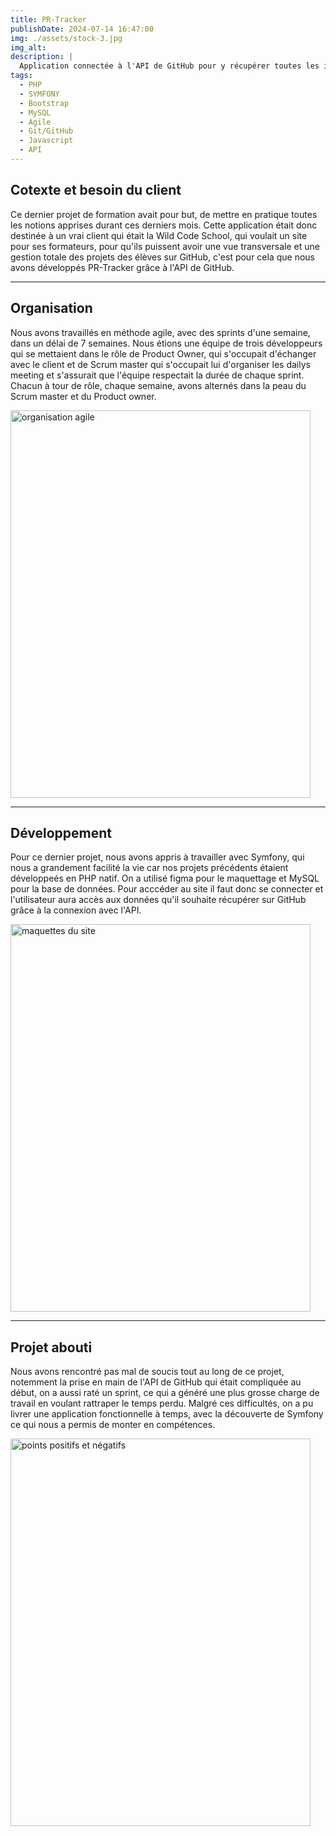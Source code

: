 ```yaml
---
title: PR-Tracker
publishDate: 2024-07-14 16:47:00
img: ./assets/stock-3.jpg
img_alt:
description: |
  Application connectée à l'API de GitHub pour y récupérer toutes les informations qu'auront besoin l'utilisateur.
tags:
  - PHP
  - SYMFONY
  - Bootstrap
  - MySQL
  - Agile
  - Git/GitHub
  - Javascript
  - API
---
```


## Cotexte et besoin du client

Ce dernier projet de formation avait pour but, de mettre en pratique toutes les notions apprises durant ces derniers mois.
Cette application était donc destinée à un vrai client qui était la Wild Code School, qui voulait un site pour ses formateurs, pour qu'ils puissent avoir une vue transversale et une gestion totale des projets des élèves sur GitHub, c'est pour cela que nous avons développés PR-Tracker grâce à l'API de GitHub.

---

## Organisation

Nous avons travaillés en méthode agile, avec des sprints d'une semaine, dans un délai de 7 semaines. Nous étions une équipe de trois développeurs qui se mettaient dans le rôle de Product Owner, qui s'occupait d'échanger avec le client et de Scrum master qui s'occupait lui d'organiser les dailys meeting et s'assurait que l'équipe respectait la durée de chaque sprint. Chacun à tour de rôle, chaque semaine, avons alternés dans la peau du Scrum master et du Product owner.

<img
					alt="organisation agile"
					width="480"
					height="620"
					src="../../../assets/Agile.png"
				/>

---

## Développement 

Pour ce dernier projet, nous avons appris à travailler avec Symfony, qui nous a grandement facilité la vie car nos projets précédents étaient développeés en PHP natif. On a utilisé figma pour le maquettage et MySQL pour la base de données. Pour acccéder au site il faut donc se connecter et l'utilisateur aura accès aux données qu'il souhaite récupérer sur GitHub grâce à la connexion avec l'API.


<img
					alt="maquettes du site"
					width="480"
					height="620"
					src="../../../assets/tracker.png"
				/>

---

## Projet abouti

Nous avons rencontré pas mal de soucis tout au long de ce projet, notemment la prise en main de l'API de GitHub qui était compliquée au début, on a aussi raté un sprint, ce qui a généré une plus grosse charge de travail en voulant rattraper le temps perdu. Malgré ces difficultés, on a pu livrer une application fonctionnelle à temps, avec la découverte de Symfony ce qui nous a permis de monter en compétences.

<img
					alt="points positifs et négatifs"
					width="480"
					height="620"
					src="../../../assets/good.png"
				/>